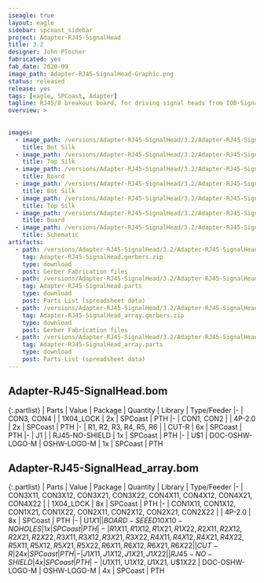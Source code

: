 ```yaml
---
iseagle: true
layout: eagle
sidebar: spcoast_sidebar
project: Adapter-RJ45-SignalHead
title: 3.2
designer: John Plocher
fabricated: yes
fab_date: 2020-09
image_path: Adapter-RJ45-SignalHead-Graphic.png
status: released
release: yes
tags: [eagle, SPCoast, Adapter]
tagline: RJ45/8 breakout board, for driving signal heads from IOB-Signal
overview: >
    
    
images:
  - image_path: /versions/Adapter-RJ45-SignalHead/3.2/Adapter-RJ45-SignalHead-3.2.bot.brd.png
    title: Bot Silk
  - image_path: /versions/Adapter-RJ45-SignalHead/3.2/Adapter-RJ45-SignalHead-3.2.top.brd.png
    title: Top Silk
  - image_path: /versions/Adapter-RJ45-SignalHead/3.2/Adapter-RJ45-SignalHead-3.2.brd.png
    title: Board
  - image_path: /versions/Adapter-RJ45-SignalHead/3.2/Adapter-RJ45-SignalHead_array-3.2.bot.brd.png
    title: Bot Silk
  - image_path: /versions/Adapter-RJ45-SignalHead/3.2/Adapter-RJ45-SignalHead_array-3.2.top.brd.png
    title: Top Silk
  - image_path: /versions/Adapter-RJ45-SignalHead/3.2/Adapter-RJ45-SignalHead_array-3.2.brd.png
    title: Board
  - image_path: /versions/Adapter-RJ45-SignalHead/3.2/Adapter-RJ45-SignalHead-3.2.sch.png
    title: Schematic
artifacts:
  - path: /versions/Adapter-RJ45-SignalHead/3.2/Adapter-RJ45-SignalHead-3.2.gerbers.zip
    tag: Adapter-RJ45-SignalHead.gerbers.zip
    type: download
    post: Gerber Fabrication files
  - path: /versions/Adapter-RJ45-SignalHead/3.2/Adapter-RJ45-SignalHead-3.2.parts.csv
    tag: Adapter-RJ45-SignalHead.parts
    type: download
    post: Parts List (spreadsheet data)
  - path: /versions/Adapter-RJ45-SignalHead/3.2/Adapter-RJ45-SignalHead_array-3.2.gerbers.zip
    tag: Adapter-RJ45-SignalHead_array.gerbers.zip
    type: download
    post: Gerber Fabrication files
  - path: /versions/Adapter-RJ45-SignalHead/3.2/Adapter-RJ45-SignalHead_array-3.2.parts.csv
    tag: Adapter-RJ45-SignalHead_array.parts
    type: download
    post: Parts List (spreadsheet data)
---
```


## Adapter-RJ45-SignalHead.bom

{:.partlist}
| Parts | Value | Package | Quantity | Library | Type/Feeder
|-
| CON3, CON4 |  | 1X04_LOCK | 2x | SPCoast | PTH
|-
| CON1, CON2 |  | 4P-2.0 | 2x | SPCoast | PTH
|-
| R1, R2, R3, R4, R5, R6 |  | CUT-R | 6x | SPCoast | PTH
|-
| J1 |  | RJ45-NO-SHIELD | 1x | SPCoast | PTH
|-
| U$1 | DOC-OSHW-LOGO-M | OSHW-LOGO-M | 1x | SPCoast | PTH

## Adapter-RJ45-SignalHead_array.bom

{:.partlist}
| Parts | Value | Package | Quantity | Library | Type/Feeder
|-
| CON3X11, CON3X12, CON3X21, CON3X22, CON4X11, CON4X12, CON4X21, CON4X22 |  | 1X04_LOCK | 8x | SPCoast | PTH
|-
| CON1X11, CON1X12, CON1X21, CON1X22, CON2X11, CON2X12, CON2X21, CON2X22 |  | 4P-2.0 | 8x | SPCoast | PTH
|-
| U$1X1 |  | BOARD-SEEED10X10-NOHOLES | 1x | SPCoast | PTH
|-
| R1X11, R1X12, R1X21, R1X22, R2X11, R2X12, R2X21, R2X22, R3X11, R3X12, R3X21, R3X22, R4X11, R4X12, R4X21, R4X22, R5X11, R5X12, R5X21, R5X22, R6X11, R6X12, R6X21, R6X22 |  | CUT-R | 24x | SPCoast | PTH
|-
| J1X11, J1X12, J1X21, J1X22 |  | RJ45-NO-SHIELD | 4x | SPCoast | PTH
|-
| U$1X11, U$1X12, U$1X21, U$1X22 | DOC-OSHW-LOGO-M | OSHW-LOGO-M | 4x | SPCoast | PTH
